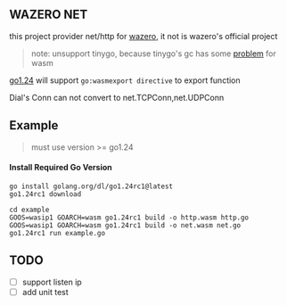 ## WAZERO NET
this project provider net/http for [wazero](https://github.com/tetratelabs/wazero), it not is wazero's official project

>note: unsupport tinygo, because tinygo's gc has some [problem](https://github.com/tetratelabs/proxy-wasm-go-sdk/issues/450#issuecomment-2253729297) for wasm

[go1.24](https://tip.golang.org/doc/go1.24#wasm) will support `go:wasmexport directive` to export function

Dial's Conn can not convert to net.TCPConn,net.UDPConn

## Example
> must use version >= go1.24

#### Install Required Go Version
```
go install golang.org/dl/go1.24rc1@latest
go1.24rc1 download

```

```
cd example
GOOS=wasip1 GOARCH=wasm go1.24rc1 build -o http.wasm http.go
GOOS=wasip1 GOARCH=wasm go1.24rc1 build -o net.wasm net.go
go1.24rc1 run example.go
```

## TODO
- [ ] support listen ip
- [ ] add unit test
